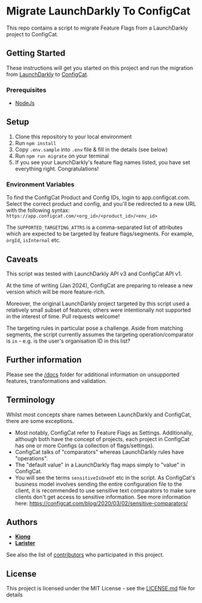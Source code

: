 # Migrate LaunchDarkly To ConfigCat

This repo contains a script to migrate Feature Flags from a LaunchDarkly project to ConfigCat.

## Getting Started

These instructions will get you started on this project and run the migration from [LaunchDarkly](https://launchdarkly.com/) to [ConfigCat](https://configcat.com/).

### Prerequisites

- [NodeJs](https://nodejs.org/en/)

## Setup

1. Clone this repository to your local environment
2. Run `npm install`
3. Copy `.env.sample` into `.env` file & fill in the details (see below)
4. Run `npm run migrate` on your terminal
5. If you see your LaunchDarkly's feature flag names listed, you have set everything right. Congratulations!

### Environment Variables

To find the ConfigCat Product and Config IDs, login to app.configcat.com. Select the correct
product and config, and you'll be redirected to a new URL with the following syntax:
`https://app.configcat.com/<org_id>/<product_id>/<env_id>`

The `SUPPORTED_TARGETING_ATTRS` is a comma-separated list of attributes which are expected to be targeted by
feature flags/segments. For example, `orgId`, `isInternal` etc.

## Caveats

This script was tested with LaunchDarkly API v3 and ConfigCat API v1.

At the time of writing (Jan 2024), ConfigCat are preparing to release a new version which will
be more feature-rich.

Moreover, the original LaunchDarkly project targeted by this script used a relatively small subset
of features; others were intentionally not supported in the interest of time. Pull requests welcome!

The targeting rules in particular pose a challenge. Aside from matching
segments, the script currently assumes the targeting operation/comparator is `in` - e.g.
is the user's organisation ID in this list?

## Further information

Please see the [/docs](./docs) folder for additional information on unsupported features, transformations
and validation.

## Terminology

Whilst most concepts share names between LaunchDarkly and ConfigCat, there are some exceptions.

- Most notably, ConfigCat refer to Feature Flags as Settings. Additionally, although both have the concept of
  projects, each project in ConfigCat has one or more Configs (a collection of flags/settings).
- ConfigCat talks of "comparators" whereas LaunchDarkly rules have "operations".
- The "default value" in a LaunchDarkly flag maps simply to "value" in ConfigCat.
- You will see the terms `sensitiveIsOneOf` etc in the script. As ConfigCat's business model involves sending the entire configuration file to the client, it is recommended to use sensitive text comparators to make sure clients don't get access to sensitive information. See more information here: https://configcat.com/blog/2020/03/02/sensitive-comparators/

## Authors

- [**Kiong**](https://github.com/tlkiong)
- [**Larister**](https://github.com/larister)

See also the list of [contributors](https://github.com/your/project/contributors) who participated in this project.

## License

This project is licensed under the MIT License - see the [LICENSE.md](LICENSE.md) file for details
